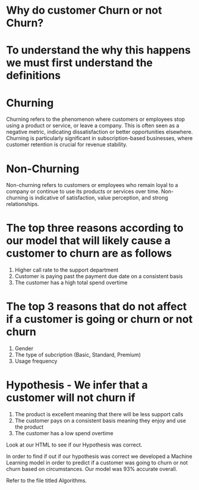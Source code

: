 # Why do customer Churn or not Churn? #

# To understand the why this happens we must first understand the definitions #

# Churning
Churning refers to the phenomenon where customers or employees stop using a product or service, or leave a company. This is often seen as a negative metric, indicating dissatisfaction or better opportunities elsewhere. Churning is particularly significant in subscription-based businesses, where customer retention is crucial for revenue stability.

# Non-Churning
Non-churning refers to customers or employees who remain loyal to a company or continue to use its products or services over time. Non-churning is indicative of satisfaction, value perception, and strong relationships.

# The top three reasons according to our model that will likely cause a customer to churn are as follows # 

1. Higher call rate to the support department
2. Customer is paying past the payment due date on a consistent basis
3. The customer has a high total spend overtime 

# The top 3 reasons that do not affect if a customer is going or churn or not churn #

1. Gender
2. The type of subcription (Basic, Standard, Premium)
3. Usage frequency

# Hypothesis - We infer that a customer will not churn if

1. The product is excellent meaning that there will be less support calls
2. The customer pays on a consistent basis meaning they enjoy and use the product
3. The customer has a low spend overtime

Look at our HTML to see if our Hypothesis was correct.

In order to find if out if our hypothesis was correct we developed a Machine Learning model in order to predict if a customer was going to churn or not churn based on circumstances. Our model was 93% accurate overall. 

Refer to the file titled Algorithms.


